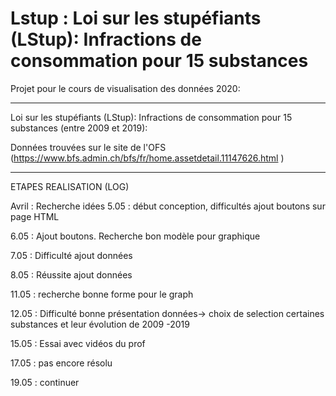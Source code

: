# Lstup : Loi sur les stupéfiants (LStup): Infractions de consommation pour 15 substances

Projet pour le cours de visualisation des données 2020:

---
Loi sur les stupéfiants (LStup): Infractions de consommation pour 15 substances (entre 2009 et 2019):

Données trouvées sur le site de l'OFS (https://www.bfs.admin.ch/bfs/fr/home.assetdetail.11147626.html )


-----------------------------------------------
ETAPES REALISATION (LOG)

Avril : Recherche idées
5.05 : début conception, difficultés ajout boutons sur page HTML 

6.05 : Ajout boutons. Recherche bon modèle pour graphique

7.05 : Difficulté ajout données

8.05 : Réussite ajout données

11.05 : recherche bonne forme pour le graph

12.05 : Difficulté bonne présentation données-> choix de selection certaines substances et leur évolution  de 2009 -2019

15.05 : Essai avec vidéos du prof

17.05 : pas encore résolu

19.05 : continuer
